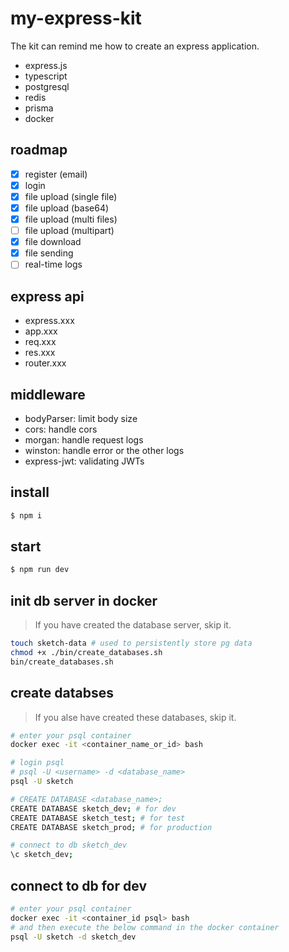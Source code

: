 # my-express-kit

The kit can remind me how to create an express application.

- express.js
- typescript
- postgresql
- redis
- prisma
- docker

## roadmap

- [x] register (email)
- [x] login
- [x] file upload (single file)
- [x] file upload (base64)
- [x] file upload (multi files)
- [ ] file upload (multipart)
- [x] file download
- [x] file sending
- [ ] real-time logs

## express api

- express.xxx
- app.xxx
- req.xxx
- res.xxx
- router.xxx

## middleware

- bodyParser: limit body size
- cors: handle cors
- morgan: handle request logs
- winston: handle error or the other logs
- express-jwt: validating JWTs

## install

```bash
$ npm i
```

## start

```bash
$ npm run dev
```

## init db server in docker

> If you have created the database server, skip it.

```bash
touch sketch-data # used to persistently store pg data
chmod +x ./bin/create_databases.sh
bin/create_databases.sh
```

## create databses

> If you alse have created these databases, skip it.

```bash
# enter your psql container
docker exec -it <container_name_or_id> bash

# login psql
# psql -U <username> -d <database_name>
psql -U sketch

# CREATE DATABASE <database_name>;
CREATE DATABASE sketch_dev; # for dev
CREATE DATABASE sketch_test; # for test
CREATE DATABASE sketch_prod; # for production

# connect to db sketch_dev
\c sketch_dev;
```

## connect to db for dev

```bash
# enter your psql container
docker exec -it <container_id psql> bash
# and then execute the below command in the docker container
psql -U sketch -d sketch_dev
```
